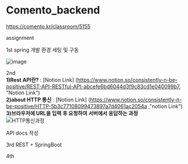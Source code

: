# Comento_backend

https://comento.kr/classroom/5155

assignment

1st 
spring 개발 환경 세팅 및 구동

![image](https://user-images.githubusercontent.com/95724704/205059448-03e22dfb-2b22-4461-9f36-d16845dbc902.png)   


2nd    
**1)Rest API란?** : [Notion Link] (https://www.notion.so/consistently-n-be-positive/REST-API-RESTful-API-abcefe6bd6044d3f9c83cd1e040099b7, "Notion Link")   
**2)about HTTP 통신** : [Notion Link] (https://www.notion.so/consistently-n-be-positive/HTTP-5b3c77108099473897a7d4061ac2054a ,"notion Link")   
**3)브라우저에 URL을 입력 후 요청하여 서버에서 응답하는 과정**   
![HTTP통신과정](https://user-images.githubusercontent.com/95724704/211257812-18d6e30e-4998-4cef-ab09-4db440b4599a.png)


API docs 작성


3rd
REST + SpringBoot

4th
